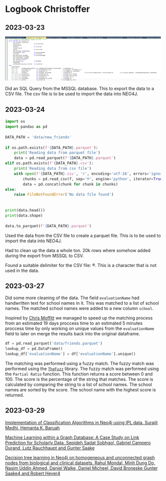 # Logbook Christoffer

## 2023-03-23

![SQL Query](img/2023-03-23-christoffer.png)

Did an SQL Query from the MSSQL database. This to export the data to a CSV file. The csv file is to be used to import the data into NEO4J.

## 2023-03-24

```python
import os
import pandas as pd

DATA_PATH = 'data/new_friends'

if os.path.exists(f'{DATA_PATH}.parquet'):
    print('Reading data from parquet file')
    data = pd.read_parquet(f'{DATA_PATH}.parquet')
elif os.path.exists(f'{DATA_PATH}.csv'):
    print('Reading data from csv file')
    with open(f'{DATA_PATH}.csv', 'r', encoding='utf-16', errors='ignore') as f:
        chunks = pd.read_csv(f, sep='®', engine='python', iterator=True, chunksize=1000000)
        data = pd.concat(chunk for chunk in chunks)
else:
    raise FileNotFoundError('No data file found')


print(data.head())
print(data.shape)

data.to_parquet(f'{DATA_PATH}.parquet')
```

Used the data from the CSV file to create a parquet file. This is to be used to import the data into NEO4J.

Had to clean up the data a whole ton. 20k rows where somehow added during the export from MSSQL to CSV.

Found a suitable delimiter for the CSV file: ®. This is a character that is not used in the data.

## 2023-03-27

Did some more cleaning of the data. The field `evaluationName` had handwritten text for school names in it. This was matched to a list of school names. The matched school names were added to a new column `school`.

Inspired by [Chris Moffitt](https://pbpython.com/text-cleaning.html) we managed to speed up the matching process from an estimated 19 days proccess time to an estimated 5 minutes proccess time by only working on unique values from the `evaluationName` field to later on merge the results back into the original dataframe.

```python
df = pd.read_parquet('data/friends.parquet')
lookup_df = pd.DataFrame()
lookup_df['evaluationName'] = df['evaluationName'].unique()
```

The matching was performed using a fuzzy match. The fuzzy match was performed using the [`TheFuzz`](https://github.com/seatgeek/thefuzz) library. The fuzzy match was performed using the `Partial Ratio` function. This function returns a score between 0 and 100. The score is the percentage of the string that matches. The score is calculated by comparing the string to a list of school names. The school names are sorted by the score. The school name with the highest score is returned.

## 2023-03-29

[Implementation of Classification Algorithms in Neo4j using IPL data. Surajit Medhi, Hemanta K. Baruah](http://www.ijecs.in/index.php/ijecs/article/view/4635/4013)

[Machine Learning within a Graph Database: A Case Study on Link
Prediction for Scholarly Data.
Sepideh Sadat Sobhgol, Gabriel Campero Durand, Lutz Rauchhaupt
and Gunter Saake](https://www.scitepress.org/Papers/2021/103819/103819.pdf)

[Decision tree learning in Neo4j
on homogeneous and unconnected graph
nodes from biological and clinical datasets.
Rahul Mondal, Minh Dung Do, Nasim Uddin Ahmed, Daniel Walke, Daniel Micheel, David Broneske
Gunter Saake4 and Robert Heyer4](https://bmcmedinformdecismak.biomedcentral.com/counter/pdf/10.1186/s12911-023-02112-8.pdf)
